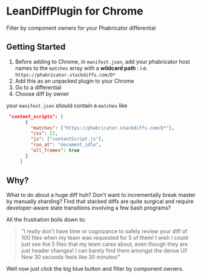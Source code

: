 # LeanDiffPlugin for Chrome
Filter by component owners for your Phabricator differential

## Getting Started

1. Before adding to Chrome, in `manifest.json`, add your phabricator host names to the `matches` array with a __wildcard path__ : i.e. `https://phabricator.stackdiffs.com/D*`
2. Add this as an unpacked plugin to your Chrome
3. Go to a differential
4. Choose diff by owner

your `manifest.json` should contain a `matches` like

```json
 "content_scripts": [
       {
         "matches": ["https://phabricator.stackdiffs.com/D*"],
         "css": [],
         "js": ["contentScript.js"],
         "run_at": "document_idle",
         "all_frames": true
       }
     ]
```


## Why?

What to do about a huge diff huh? Don't want to incrementally break master by manually sharding? Find that stacked diffs are quite surgical and require developer-aware state transitions involving a few bash programs?

All the frustration boils down to:

> "I really don't have time or cognizance to safely review your diff of 100 files when my team was requested for 5 of them! I wish I could just see the 5 files that my team cares about, even though they are just header changes! I can barely find them amongst the dense UI! Now 30 seconds feels like 30 minutes!"

Well now just click the big blue button and filter by component owners.
